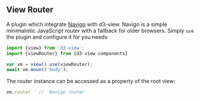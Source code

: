 ## View Router

A plugin which integrate [Navigo][] with d3-view.
Navigo is a simple minimalistic JavaScript router with a fallback for older browsers.
Simply ``use`` the plugin and configure it for you needs
```javascript
import {view} from 'd3-view';
import {viewRouter} from {d3-view-components}

var vm = view().use(viewRouter);
await vm.mount('body');
```

The router instance can be accessed as a property of the root view:
```javascript
vm.router   //  Navigo router
```


[Navigo]: https://github.com/krasimir/navigo

